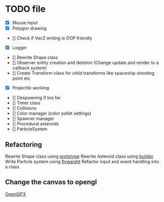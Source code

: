 # TODO file

- [x] Mouse input
- [x] Polygon drawing
- [] Check if Vec2 writing is OOP friendly
- [x] Logger
- [] Rewrite Shape class
- [] Observer entity creation and deletion (Change update and render to a callback system)
- [] Create Transform class for child transforms like spaceship shooting point etc
- [x] Projectile working
- [] Despawning if too far
- [] Timer class
- [] Collisions
- [] Color manager (color pallet settings)
- [] Spawner manager
- [] Procedural asteroids
- [] ParticleSystem

## Refactoring

Rewrite Shape class using [prototype](https://refactoring.guru/design-patterns/prototype)
Rewrite Asteroid class using [builder](https://refactoring.guru/design-patterns/builder)
Write Particle system using [flyweight](https://refactoring.guru/design-patterns/flyweight)
Refactor input and event handling into a class

## Change the canvas to opengl

[OpenGlFX](https://github.com/husker-dev/openglfx)